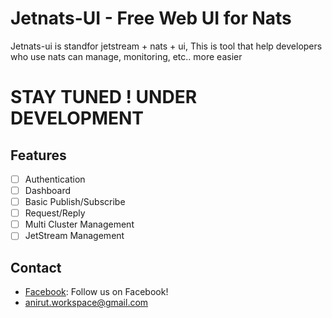 # Jetnats-UI - Free Web UI for Nats 
Jetnats-ui is standfor jetstream + nats + ui, This is tool that help developers who use nats can manage, monitoring, etc.. more easier


# STAY TUNED ! UNDER DEVELOPMENT

## Features
- [ ] Authentication
- [ ] Dashboard
- [ ] Basic Publish/Subscribe
- [ ] Request/Reply
- [ ] Multi Cluster Management
- [ ] JetStream Management
  
## Contact
- [Facebook](https://www.facebook.com/anirut.kamchai): Follow us on Facebook!
- anirut.workspace@gmail.com